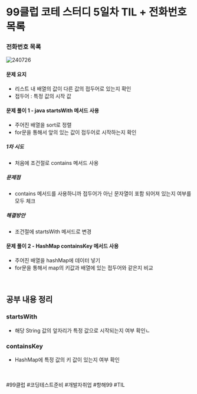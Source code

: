 # 99클럽 코테 스터디 5일차 TIL + 전화번호 목록

### 전화번호 목록

![240726](https://github.com/user-attachments/assets/9ef3e847-8e06-4d5c-a1e4-4191aaf875b5)

#### 문제 요지
- 리스트 내 배열의 값이 다른 값의 접두어로 있는지 확인
- 접두어 : 특정 값의 시작 값

#### 문제 풀이 1 - java startsWith 메서드 사용
- 주어진 배열을 sort로 정렬
- for문을 통해서 앞의 있는 값이 접두어로 시작하는지 확인

##### 1차 시도
- 처음에 조건절로 contains 메서드 사용

##### 문제점
- contains 메서드를 사용하니까 접두어가 아닌 문자열이 포함 되어져 있는지 여부를 모두 체크

##### 해결방안
- 조건절에 startsWith 메서드로 변경


#### 문제 풀이 2 - HashMap containsKey 메서드 사용
- 주어진 배열을 hashMap에 데이터 넣기
- for문을 통해서 map의 키값과 배열에 있는 접두어와 같은지 비교

<br>

## 공부 내용 정리

### startsWith
- 해당 String 값의 앞자리가 특정 값으로 시작되는지 여부 확인ㄴ

### containsKey
- HashMap에 특정 값의 키 값이 있는지 여부 확인


<br>
<br>
#99클럽 #코딩테스트준비 #개발자취업 #항해99 #TIL
